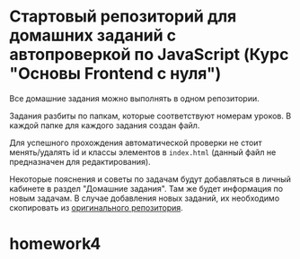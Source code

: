 # Стартовый репозиторий для домашних заданий с автопроверкой по JavaScript (Курс "Основы Frontend с нуля")

Все домашние задания можно выполнять в одном репозитории.

Задания разбиты по папкам, которые соответствуют номерам уроков. В каждой папке для каждого задания создан файл.

Для успешного прохождения автоматической проверки не стоит менять/удалять id и классы элементов в `index.html` (данный файл не предназначен для редактирования).

Некоторые пояснения и советы по задачам будут добавляться в личный кабинете в раздел "Домашние задания". Там же будет информация по новым задачам.
В случае добавления новых заданий, их необходимо скопировать из [оригинального репозитория](https://github.com/it-incubator/frontend-from-scratch-hw-js).
# homework4
